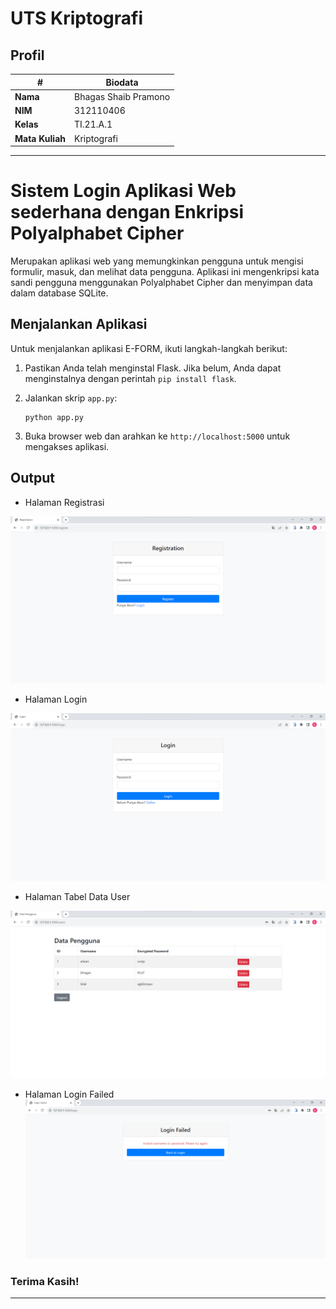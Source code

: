 # UTS Kriptografi
## Profil
| #               | Biodata                 |
| --------------- | ----------------------- |
| **Nama**        | Bhagas Shaib Pramono    |
| **NIM**         | 312110406               |
| **Kelas**       | TI.21.A.1               |
| **Mata Kuliah** | Kriptografi             |

---

# Sistem Login Aplikasi Web sederhana dengan Enkripsi Polyalphabet Cipher


Merupakan aplikasi web yang memungkinkan pengguna untuk mengisi formulir, masuk, dan melihat data pengguna. Aplikasi ini mengenkripsi kata sandi pengguna menggunakan Polyalphabet Cipher dan menyimpan data dalam database SQLite.


## Menjalankan Aplikasi

Untuk menjalankan aplikasi E-FORM, ikuti langkah-langkah berikut:

1. Pastikan Anda telah menginstal Flask. Jika belum, Anda dapat menginstalnya dengan perintah `pip install flask`.

2. Jalankan skrip `app.py`:
   ```
   python app.py
   ```

3. Buka browser web dan arahkan ke `http://localhost:5000` untuk mengakses aplikasi.

## Output

  - Halaman Registrasi
  
  ![Register](screenshot/register.png)

  - Halaman Login
  
  ![Login](screenshot/login.png)

  - Halaman Tabel Data User
  
  ![Data](screenshot/list_users.png)

  - Halaman Login Failed
  ![Failed](screenshot/login_failed.png)



### Terima Kasih!

---
